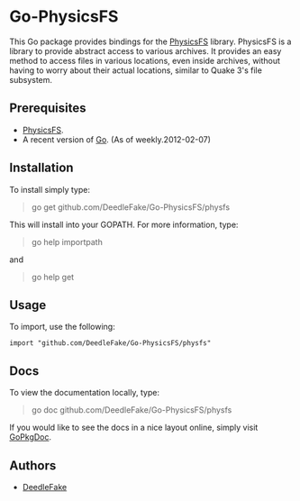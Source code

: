 Go-PhysicsFS
======

This Go package provides bindings for the [PhysicsFS][physfs] library. PhysicsFS is a library to provide abstract access to various archives. It provides an easy method to access files in various locations, even inside archives, without having to worry about their actual locations, similar to Quake 3's file subsystem.

Prerequisites
-------------

 * [PhysicsFS][physfs].
 * A recent version of [Go][go]. (As of weekly.2012-02-07)

Installation
------------

To install simply type:

> go get github.com/DeedleFake/Go-PhysicsFS/physfs

This will install into your GOPATH. For more information, type:

> go help importpath

and

> go help get

Usage
-----

To import, use the following:

    import "github.com/DeedleFake/Go-PhysicsFS/physfs"

Docs
----

To view the documentation locally, type:

> go doc github.com/DeedleFake/Go-PhysicsFS/physfs

If you would like to see the docs in a nice layout online, simply visit [GoPkgDoc][gpd].

Authors
-------

 * [DeedleFake](https://github.com/DeedleFake)

[physfs]: http://www.icculus.org/physfs
[go]: http://www.golang.org
[gpd]: http://gopkgdoc.appspot.com/pkg/github.com/DeedleFake/Go-PhysicsFS/physfs

<!--
    vim:ts=4 sw=4 et
-->
